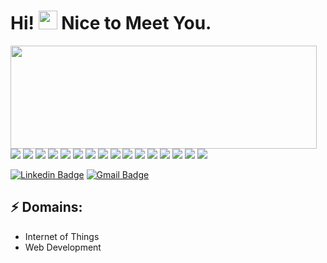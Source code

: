 # Hi! <img src="https://media.giphy.com/media/hvRJCLFzcasrR4ia7z/giphy.gif" width="30px"> Nice to Meet You.

<p>
  <img align="left" width="490" height="165" src="https://github-readme-stats.vercel.app/api/top-langs/?username=ahmedhesham6&layout=compact"/>

  <p>
    <img src="https://img.shields.io/badge/-Visual%20Studio%20Code-23A9F2?style=flat-square&logo=Visual%20Studio%20Code&logoColor=white"/>
    <img src="https://img.shields.io/badge/-Github-181717?style=flat-square&logo=GitHub&logoColor=white"/>
    <img src="https://img.shields.io/badge/-Git-F44D27?style=flat-square&logo=Git&logoColor=white"/>
    <img src="https://img.shields.io/badge/-NPM-CB3837?style=flat-square&logo=NPM&logoColor=white"/>
    <img src="https://img.shields.io/badge/rails-%23CC0000.svg?style=flat-square&logo=ruby-on-rails&logoColor=white"/>
    <img src="https://img.shields.io/badge/-Trello-0079BF?style=flat-square&logo=Trello&logoColor=white"/>
    <img src="https://img.shields.io/badge/-Slack-E01563?style=flat-square&logo=Slack&logoColor=white"/>
    <img src="https://img.shields.io/badge/-MySQL-F29111?style=flat-square&logo=MySQL&logoColor=white"/>
    <img src="https://img.shields.io/badge/-Insomnia-5849BE?style=flat-square&logo=Insomnia&logoColor=white"/>
    <img src="https://img.shields.io/badge/-Vue.js-42B883?style=flat-square&logo=Vue.js&logoColor=white"/>
    <img src="https://img.shields.io/badge/-WebPack-1C78C0?style=flat-square&logo=WebPack&logoColor=white"/>
    <img src="https://img.shields.io/badge/-ESLint-4B32C3?style=flat-square&logo=ESLint&logoColor=white"/>
    <img src="https://img.shields.io/badge/-HTML5-E34F26?style=flat-square&logo=HTML5&logoColor=white"/>
    <img src="https://img.shields.io/badge/-CSS3-1572B6?style=flat-square&logo=CSS3&logoColor=white"/>
    <img src="https://img.shields.io/badge/Ruby-CC342D?style=flat-square&logo=ruby&logoColor=white"/>
    <img src="https://img.shields.io/badge/-Google%20Cloud-4285F4?style=flat-square&logo=Google%20Cloud&logoColor=white"/>
  </p>
</p>

[![Linkedin Badge](https://img.shields.io/badge/-AhmedHesham-blue?style=flat-square&logo=Linkedin&logoColor=white&link=https://www.linkedin.com/in/ahmedhesham16/)](https://www.linkedin.com/in/ahmedhesham16/)
[![Gmail Badge](https://img.shields.io/badge/-mail@jayraj.co.in-d14836?style=flat-square&logo=Gmail&logoColor=white&link=mailto:ahmedheshamabdelkader@gmail.com)](mailto:ahmadheshamabdelkader@gmail.com)


## ⚡ Domains:
- Internet of Things
- Web Development

